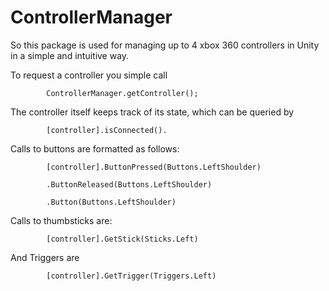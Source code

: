 # ControllerManager

So this package is used for managing up to 4 xbox 360 controllers in Unity in a simple and intuitive way.

To request a controller you simple call 

            ControllerManager.getController(); 
The controller itself keeps track of its state,
which can be queried by 

            [controller].isConnected().

Calls to buttons are formatted as follows:

            [controller].ButtonPressed(Buttons.LeftShoulder)

            .ButtonReleased(Buttons.LeftShoulder)
            
            .Button(Buttons.LeftShoulder)
            
             
Calls to thumbsticks are:

            [controller].GetStick(Sticks.Left)

And Triggers are

            [controller].GetTrigger(Triggers.Left)
